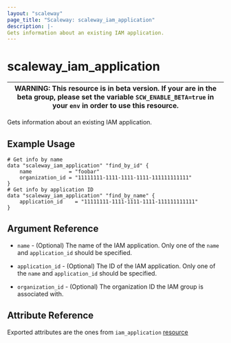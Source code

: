```yaml
---
layout: "scaleway"
page_title: "Scaleway: scaleway_iam_application"
description: |-
Gets information about an existing IAM application.
---
```


# scaleway_iam_application

| WARNING: This resource is in beta version. If your are in the beta group, please set the variable `SCW_ENABLE_BETA=true` in your `env` in order to use this resource. |
|-----------------------------------------------------------------------------------------------------------------------------------------------------------------------|

Gets information about an existing IAM application.

## Example Usage

```hcl
# Get info by name
data "scaleway_iam_application" "find_by_id" { 
    name            = "foobar"
    organization_id = "11111111-1111-1111-1111-111111111111"
}
# Get info by application ID
data "scaleway_iam_application" "find_by_name" {
    application_id    = "11111111-1111-1111-1111-111111111111"
}
```

## Argument Reference

- `name` - (Optional) The name of the IAM application.
  Only one of the `name` and `application_id` should be specified.

- `application_id` - (Optional) The ID of the IAM application.
  Only one of the `name` and `application_id` should be specified.

- `organization_id` - (Optional) The organization ID the IAM group is associated with.

## Attribute Reference

Exported attributes are the ones from `iam_application` [resource](../resources/iam_application)
